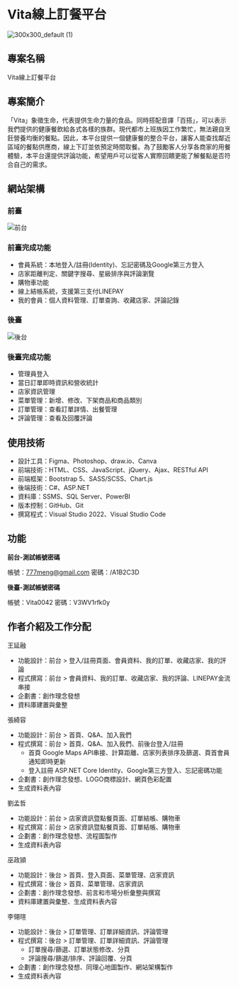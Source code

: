 # Vita線上訂餐平台

![300x300_default (1)](https://github.com/ezMarshall/msit59-vita/assets/46256884/5848b63f-b4e6-4d1e-a08c-6dc1a0adf3af)

## 專案名稱

Vita線上訂餐平台

## 專案簡介

「Vita」象徵生命，代表提供生命力量的食品。同時搭配音譯「百搭」，可以表示我們提供的健康餐飲給各式各樣的族群。現代都市上班族因工作繁忙，無法親自烹飪營養均衡的餐點。因此，本平台提供一個健康餐的整合平台，讓客人能查找鄰近區域的餐點供應商，線上下訂並依預定時間取餐。為了鼓勵客人分享各商家的用餐體驗，本平台還提供評論功能，希望用戶可以從客人實際回饋更能了解餐點是否符合自己的需求。

## 網站架構

### 前臺
![前台](https://github.com/ezMarshall/msit59-vita/assets/46256884/29a3d91d-07e1-4d83-b0dd-94e6cf572f22)

### 前臺完成功能

- 會員系統：本地登入/註冊(Identity)、忘記密碼及Google第三方登入
- 店家距離判定、關鍵字搜尋、星級排序與評論瀏覽
- 購物車功能
- 線上結帳系統，支援第三支付LINEPAY
- 我的會員：個人資料管理、訂單查詢、收藏店家、評論記錄

### 後臺
![後台](https://github.com/ezMarshall/msit59-vita/assets/46256884/55ac7ed8-f1a0-430a-b46e-a22992062fdf)

### 後臺完成功能

- 管理員登入
- 當日訂單即時資訊和營收統計
- 店家資訊管理
- 菜單管理：新增、修改、下架商品和商品類別
- 訂單管理：查看訂單詳情、出餐管理
- 評論管理：查看及回覆評論

## 使用技術

- 設計工具：Figma、Photoshop、draw.io、Canva
- 前端技術：HTML、CSS、JavaScript、jQuery、Ajax、RESTful API
- 前端框架：Bootstrap 5、SASS/SCSS、Chart.js
- 後端技術：C#、ASP.NET
- 資料庫：SSMS、SQL Server、PowerBI
- 版本控制：GitHub、Git
- 撰寫程式：Visual Studio 2022、Visual Studio Code

## 功能

**前台-測試帳號密碼**

帳號：777meng@gmail.com 密碼：/A1B2C3D       

**後臺-測試帳號密碼**

帳號：Vita0042 密碼：V3WV1rfk0y

## **作者介紹及工作分配**

王延融

- 功能設計：前台 > 登入/註冊頁面、會員資料、我的訂單、收藏店家、我的評論
- 程式撰寫：前台 > 會員資料、我的訂單、收藏店家、我的評論、LINEPAY金流串接
- 企劃書：創作理念發想
- 資料庫建置與彙整

張綺容

- 功能設計：前台 > 首頁、Q&A、加入我們
- 程式撰寫：前台 > 首頁、Q&A、加入我們、前後台登入/註冊
  - 首頁 Google Maps API串接、計算距離、店家列表排序及篩選、頁首會員通知即時更新
  - 登入註冊 ASP.NET Core Identity、Google第三方登入、忘記密碼功能
- 企劃書：創作理念發想、LOGO商標設計、網頁色彩配置
- 生成資料表內容

劉孟哲

- 功能設計：前台 > 店家資訊暨點餐頁面、訂單結帳、購物車
- 程式撰寫：前台 > 店家資訊暨點餐頁面、訂單結帳、購物車
- 企劃書：創作理念發想、流程圖製作
- 生成資料表內容

巫政頴

- 功能設計：後台 > 首頁、登入頁面、菜單管理、店家資訊
- 程式撰寫：後台 > 首頁、菜單管理、店家資訊
- 企劃書：創作理念發想、前言和市場分析彙整與撰寫
- 資料庫建置與彙整、生成資料表內容

李翎瑄

- 功能設計：後台 > 訂單管理、訂單詳細資訊、評論管理
- 程式撰寫：後台 > 訂單管理、訂單詳細資訊、評論管理
  - 訂單搜尋/篩選、訂單狀態修改、分頁
  - 評論搜尋/篩選/排序、評論回覆、分頁
- 企劃書：創作理念發想、同理心地圖製作、網站架構製作
- 生成資料表內容
